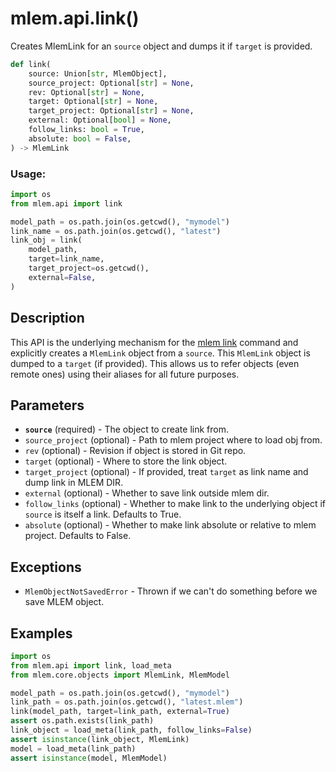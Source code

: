 # mlem.api.link()

Creates MlemLink for an `source` object and dumps it if `target` is provided.

```py
def link(
    source: Union[str, MlemObject],
    source_project: Optional[str] = None,
    rev: Optional[str] = None,
    target: Optional[str] = None,
    target_project: Optional[str] = None,
    external: Optional[bool] = None,
    follow_links: bool = True,
    absolute: bool = False,
) -> MlemLink
```

### Usage:

```py
import os
from mlem.api import link

model_path = os.path.join(os.getcwd(), "mymodel")
link_name = os.path.join(os.getcwd(), "latest")
link_obj = link(
    model_path,
    target=link_name,
    target_project=os.getcwd(),
    external=False,
)
```

## Description

This API is the underlying mechanism for the
[mlem link](/doc/command-reference/link) command and explicitly creates a
`MlemLink` object from a `source`. This `MlemLink` object is dumped to a
`target` (if provided). This allows us to refer objects (even remote ones) using
their aliases for all future purposes.

## Parameters

- **`source`** (required) - The object to create link from.
- `source_project` (optional) - Path to mlem project where to load obj from.
- `rev` (optional) - Revision if object is stored in Git repo.
- `target` (optional) - Where to store the link object.
- `target_project` (optional) - If provided, treat `target` as link name and
  dump link in MLEM DIR.
- `external` (optional) - Whether to save link outside mlem dir.
- `follow_links` (optional) - Whether to make link to the underlying object if
  `source` is itself a link. Defaults to True.
- `absolute` (optional) - Whether to make link absolute or relative to mlem
  project. Defaults to False.

## Exceptions

- `MlemObjectNotSavedError` - Thrown if we can't do something before we save
  MLEM object.

## Examples

```py
import os
from mlem.api import link, load_meta
from mlem.core.objects import MlemLink, MlemModel

model_path = os.path.join(os.getcwd(), "mymodel")
link_path = os.path.join(os.getcwd(), "latest.mlem")
link(model_path, target=link_path, external=True)
assert os.path.exists(link_path)
link_object = load_meta(link_path, follow_links=False)
assert isinstance(link_object, MlemLink)
model = load_meta(link_path)
assert isinstance(model, MlemModel)
```
